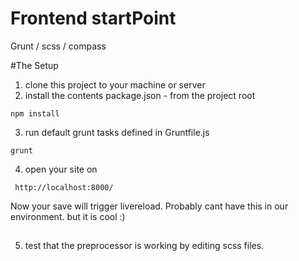 # Frontend startPoint
Grunt / scss / compass

#The Setup

1. clone this project to your machine or server
2. install the contents package.json - from the project root

  ```
  npm install
  ```
3. run default grunt tasks defined in Gruntfile.js

  ```
  grunt
  ```
4. open your site on

 ```
  http://localhost:8000/
  ```


Now your save will trigger livereload. Probably cant have this in our environment. but it is cool :)
##
5. test that the preprocessor is working by editing scss files.  
